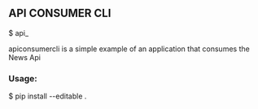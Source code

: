 ## API CONSUMER CLI

$ api_

apiconsumercli is a simple example of an application that consumes the News Api
  

### Usage:

  $ pip install --editable .
  

